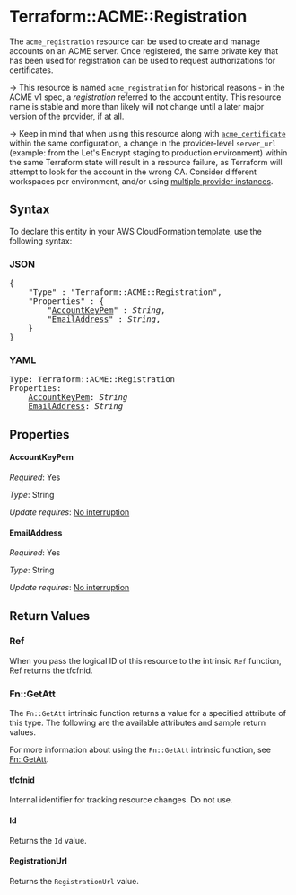 # Terraform::ACME::Registration

The `acme_registration` resource can be used to create and manage accounts on an
ACME server. Once registered, the same private key that has been used for
registration can be used to request authorizations for certificates.

-> This resource is named `acme_registration` for historical reasons - in the
ACME v1 spec, a _registration_ referred to the account entity.  This resource
name is stable and more than likely will not change until a later major version
of the provider, if at all.

-> Keep in mind that when using this resource along with
[`acme_certificate`][resource-acme-certificate] within the same configuration, a
change in the provider-level `server_url` (example: from the Let's Encrypt
staging to production environment) within the same Terraform state will result
in a resource failure, as Terraform will attempt to look for the account in the
wrong CA. Consider different workspaces per environment, and/or using [multiple
provider instances][multiple-provider-instances].

[resource-acme-certificate]: /docs/providers/acme/r/certificate.html
[multiple-provider-instances]: /docs/configuration/providers.html#multiple-provider-instances

## Syntax

To declare this entity in your AWS CloudFormation template, use the following syntax:

### JSON

<pre>
{
    "Type" : "Terraform::ACME::Registration",
    "Properties" : {
        "<a href="#accountkeypem" title="AccountKeyPem">AccountKeyPem</a>" : <i>String</i>,
        "<a href="#emailaddress" title="EmailAddress">EmailAddress</a>" : <i>String</i>,
    }
}
</pre>

### YAML

<pre>
Type: Terraform::ACME::Registration
Properties:
    <a href="#accountkeypem" title="AccountKeyPem">AccountKeyPem</a>: <i>String</i>
    <a href="#emailaddress" title="EmailAddress">EmailAddress</a>: <i>String</i>
</pre>

## Properties

#### AccountKeyPem

_Required_: Yes

_Type_: String

_Update requires_: [No interruption](https://docs.aws.amazon.com/AWSCloudFormation/latest/UserGuide/using-cfn-updating-stacks-update-behaviors.html#update-no-interrupt)

#### EmailAddress

_Required_: Yes

_Type_: String

_Update requires_: [No interruption](https://docs.aws.amazon.com/AWSCloudFormation/latest/UserGuide/using-cfn-updating-stacks-update-behaviors.html#update-no-interrupt)

## Return Values

### Ref

When you pass the logical ID of this resource to the intrinsic `Ref` function, Ref returns the tfcfnid.

### Fn::GetAtt

The `Fn::GetAtt` intrinsic function returns a value for a specified attribute of this type. The following are the available attributes and sample return values.

For more information about using the `Fn::GetAtt` intrinsic function, see [Fn::GetAtt](https://docs.aws.amazon.com/AWSCloudFormation/latest/UserGuide/intrinsic-function-reference-getatt.html).

#### tfcfnid

Internal identifier for tracking resource changes. Do not use.

#### Id

Returns the <code>Id</code> value.

#### RegistrationUrl

Returns the <code>RegistrationUrl</code> value.

